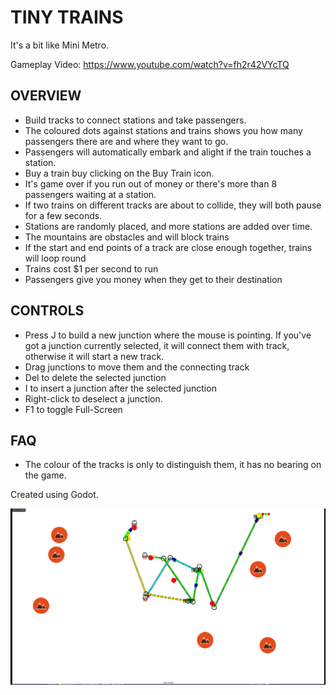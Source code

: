 # TINY TRAINS

It's a bit like Mini Metro.

Gameplay Video: https://www.youtube.com/watch?v=fh2r42VYcTQ


## OVERVIEW
* Build tracks to connect stations and take passengers.
* The coloured dots against stations and trains shows you how many passengers there are and where they want to go.
* Passengers will automatically embark and alight if the train touches a station.
* Buy a train buy clicking on the Buy Train icon.
* It's game over if you run out of money or there's more than 8 passengers waiting at a station.
* If two trains on different tracks are about to collide, they will both pause for a few seconds.
* Stations are randomly placed, and more stations are added over time.
* The mountains are obstacles and will block trains
* If the start and end points of a track are close enough together, trains will loop round
* Trains cost $1 per second to run
* Passengers give you money when they get to their destination


## CONTROLS
* Press J to build a new junction where the mouse is pointing.  If you've got a junction currently selected, it will connect them with track, otherwise it will start a new track.
* Drag junctions to move them and the connecting track
* Del to delete the selected junction
* I to insert a junction after the selected junction
* Right-click to deselect a junction.
* F1 to toggle Full-Screen


## FAQ
* The colour of the tracks is only to distinguish them, it has no bearing on the game.


Created using Godot.

![Screenshot](https://github.com/SteveSmith16384/TinyTrainsToy/blob/master/docs/Screenshot%20from%202022-10-14%2007-13-16.png)


